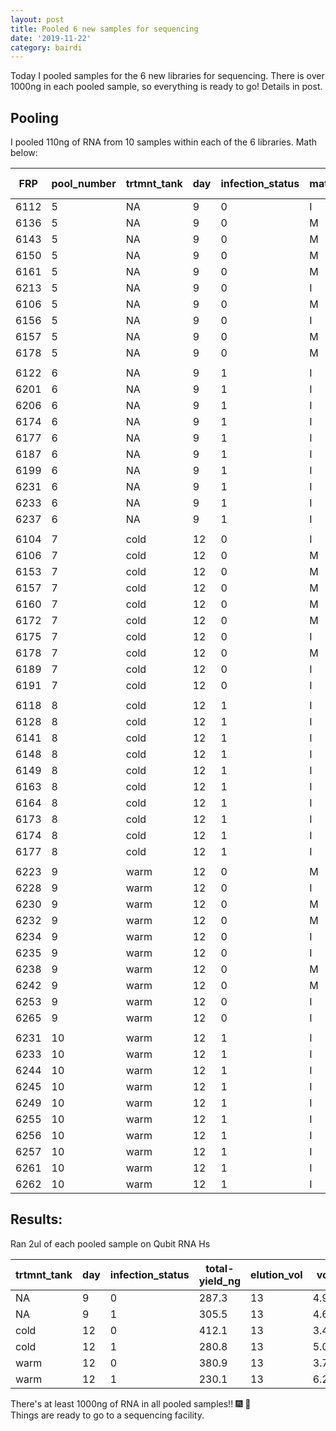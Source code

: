 ```yaml
---
layout: post
title: Pooled 6 new samples for sequencing 
date: '2019-11-22'
category: bairdi
---
```

Today I pooled samples for the 6 new libraries for sequencing. There is over 1000ng in each pooled sample, so everything is ready to go! Details in post. 

## Pooling
I pooled 110ng of RNA from 10 samples within each of the 6 libraries. Math below: 

| FRP  | pool_number | trtmnt_tank | day | infection_status | maturity | tube_number | total-yield_ng | elution_vol | vol_for_pool |
|------|-------------|-------------|-----|------------------|----------|-------------|----------------|-------------|--------------|
| 6112 | 5           | NA          | 9   | 0                | I        | 28          | 287.3          | 13          | 4.977        |
| 6136 | 5           | NA          | 9   | 0                | M        | 91          | 204.1          | 13          | 7.006        |
| 6143 | 5           | NA          | 9   | 0                | M        | 10          | 297.7          | 13          | 4.803        |
| 6150 | 5           | NA          | 9   | 0                | M        | 119         | 419.9          | 13          | 3.406        |
| 6161 | 5           | NA          | 9   | 0                | M        | 53          | 405.6          | 13          | 3.526        |
| 6213 | 5           | NA          | 9   | 0                | I        | 108         | 176.8          | 13          | 8.088        |
| 6106 | 5           | NA          | 9   | 0                | M        | 5           | 174.2          | 13          | 8.209        |
| 6156 | 5           | NA          | 9   | 0                | I        | 24          | 366.6          | 13          | 3.901        |
| 6157 | 5           | NA          | 9   | 0                | M        | 169         | 365.3          | 13          | 3.915        |
| 6178 | 5           | NA          | 9   | 0                | M        | 124         | 296.4          | 13          | 4.825        |
|      |             |             |     |                  |          |             |                |             |              |
| 6122 | 6           | NA          | 9   | 1                | I        | 133         | 305.5          | 13          | 4.681        |
| 6201 | 6           | NA          | 9   | 1                | I        | 163         | 211.9          | 13          | 6.748        |
| 6206 | 6           | NA          | 9   | 1                | I        | 103         | 208            | 13          | 6.875        |
| 6174 | 6           | NA          | 9   | 1                | I        | 20          | 360.1          | 13          | 3.971        |
| 6177 | 6           | NA          | 9   | 1                | I        | 54          | 327.6          | 13          | 4.365        |
| 6187 | 6           | NA          | 9   | 1                | I        | 158         | 241.8          | 13          | 5.914        |
| 6199 | 6           | NA          | 9   | 1                | I        | 151         | 241.8          | 13          | 5.914        |
| 6231 | 6           | NA          | 9   | 1                | I        | 102         | 188.5          | 13          | 7.586        |
| 6233 | 6           | NA          | 9   | 1                | I        | 117         | 300.3          | 13          | 4.762        |
| 6237 | 6           | NA          | 9   | 1                | I        | 17          | 226.2          | 13          | 6.322        |
|      |             |             |     |                  |          |             |                |             |              |
| 6104 | 7           | cold        | 12  | 0                | I        | 259         | 412.1          | 13          | 3.470        |
| 6106 | 7           | cold        | 12  | 0                | M        | 241         | 169            | 13          | 8.462        |
| 6153 | 7           | cold        | 12  | 0                | M        | 209         | 315.9          | 13          | 4.527        |
| 6157 | 7           | cold        | 12  | 0                | M        | 224         | 249.6          | 13          | 5.729        |
| 6160 | 7           | cold        | 12  | 0                | M        | 238         | 494            | 13          | 2.895        |
| 6172 | 7           | cold        | 12  | 0                | M        | 316         | 373.1          | 13          | 3.833        |
| 6175 | 7           | cold        | 12  | 0                | I        | 246         | 269.1          | 13          | 5.314        |
| 6178 | 7           | cold        | 12  | 0                | M        | 218         | 162.5          | 13          | 8.800        |
| 6189 | 7           | cold        | 12  | 0                | I        | 216         | 577.2          | 13          | 2.477        |
| 6191 | 7           | cold        | 12  | 0                | I        | 227         | 234            | 13          | 6.111        |
|      |             |             |     |                  |          |             |                |             |              |
| 6118 | 8           | cold        | 12  | 1                | I        | 240         | 280.8          | 13          | 5.093        |
| 6128 | 8           | cold        | 12  | 1                | I        | 231         | 492.7          | 13          | 2.902        |
| 6141 | 8           | cold        | 12  | 1                | I        | 249         | 241.8          | 13          | 5.914        |
| 6148 | 8           | cold        | 12  | 1                | I        | 213         | 442            | 13          | 3.235        |
| 6149 | 8           | cold        | 12  | 1                | I        | 226         | 340.6          | 13          | 4.198        |
| 6163 | 8           | cold        | 12  | 1                | I        | 228         | 364            | 13          | 3.929        |
| 6164 | 8           | cold        | 12  | 1                | I        | 257         | 353.6          | 13          | 4.044        |
| 6173 | 8           | cold        | 12  | 1                | I        | 210         | 432.9          | 13          | 3.303        |
| 6174 | 8           | cold        | 12  | 1                | I        | 233         | 457.6          | 13          | 3.125        |
| 6177 | 8           | cold        | 12  | 1                | I        | 250         | 410.8          | 13          | 3.481        |
|      |             |             |     |                  |          |             |                |             |              |
| 6223 | 9           | warm        | 12  | 0                | M        | 270         | 380.9          | 13          | 3.754        |
| 6228 | 9           | warm        | 12  | 0                | I        | 290         | 370.5          | 13          | 3.860        |
| 6230 | 9           | warm        | 12  | 0                | M        | 292         | 223.6          | 13          | 6.395        |
| 6232 | 9           | warm        | 12  | 0                | M        | 286         | 663            | 13          | 2.157        |
| 6234 | 9           | warm        | 12  | 0                | I        | 263         | 345.8          | 13          | 4.135        |
| 6235 | 9           | warm        | 12  | 0                | I        | 297         | 531.7          | 13          | 2.689        |
| 6238 | 9           | warm        | 12  | 0                | M        | 375         | 301.6          | 13          | 4.741        |
| 6242 | 9           | warm        | 12  | 0                | M        | 377         | 289.9          | 13          | 4.933        |
| 6253 | 9           | warm        | 12  | 0                | I        | 275         | 387.4          | 13          | 3.691        |
| 6265 | 9           | warm        | 12  | 0                | I        | 282         | 317.2          | 13          | 4.508        |
|      |             |             |     |                  |          |             |                |             |              |
| 6231 | 10          | warm        | 12  | 1                | I        | 278         | 230.1          | 13          | 6.215        |
| 6233 | 10          | warm        | 12  | 1                | I        | 371         | 370.5          | 13          | 3.860        |
| 6244 | 10          | warm        | 12  | 1                | I        | 284         | 358.8          | 13          | 3.986        |
| 6245 | 10          | warm        | 12  | 1                | I        | 365         | 481            | 13          | 2.973        |
| 6249 | 10          | warm        | 12  | 1                | I        | 279         | 461.5          | 13          | 3.099        |
| 6255 | 10          | warm        | 12  | 1                | I        | 262         | 536.9          | 13          | 2.663        |
| 6256 | 10          | warm        | 12  | 1                | I        | 283         | 247            | 13          | 5.789        |
| 6257 | 10          | warm        | 12  | 1                | I        | 363         | 269.1          | 13          | 5.314        |
| 6261 | 10          | warm        | 12  | 1                | I        | 273         | 469.3          | 13          | 3.047        |
| 6262 | 10          | warm        | 12  | 1                | I        | 289         | 352.3          | 13          | 4.059        |

## Results: 
Ran 2ul of each pooled sample on Qubit RNA Hs

| trtmnt_tank | day | infection_status | total-yield_ng | elution_vol | vol_for_pool | total_vol_ul | qubit_vol_ul | qubit_sample_ng | total_ng_RNA_pool | final_sample_vol |
|-------------|-----|------------------|----------------|-------------|--------------|--------------|--------------|-----------------|-------------------|------------------|
| NA          | 9   | 0                | 287.3          | 13          | 4.977375566  | 52.65550411  | 2            | 21              | 1063.765586       | 50.65550411      |
| NA          | 9   | 1                | 305.5          | 13          | 4.680851064  | 57.13842355  | 2            | 21.5            | 1185.476106       | 55.13842355      |
| cold        | 12  | 0                | 412.1          | 13          | 3.470031546  | 51.61757335  | 2            | 23.6            | 1170.974731       | 49.61757335      |
| cold        | 12  | 1                | 280.8          | 13          | 5.092592593  | 39.22471819  | 2            | 27.2            | 1012.512335       | 37.22471819      |
| warm        | 12  | 0                | 380.9          | 13          | 3.754266212  | 40.86453844  | 2            | 26.9            | 1045.456084       | 38.86453844      |
| warm        | 12  | 1                | 230.1          | 13          | 6.214689266  | 41.00446376  | 2            | 26.3            | 1025.817397       | 39.00446376      |

There's at least 1000ng of RNA in all pooled samples!! :fireworks: :tada:         
Things are ready to go to a sequencing facility. 

